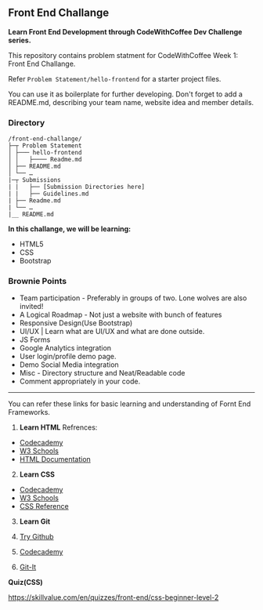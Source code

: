 ## Front End Challange

**Learn Front End Development through CodeWithCoffee Dev Challenge  series.**


This repository contains problem statment for CodeWithCoffee Week 1: Front End Challange. 

Refer `Problem Statement/hello-frontend` for a starter project files. 

You can use it as boilerplate for further developing. Don't forget to add a README.md, describing your team name, website idea and member details.

### Directory

```
/front-end-challange/
├─┬ Problem Statement
│ ├─── hello-frontend
│ │   ├──── Readme.md
│ ├── README.md
│ └── …
|─┬ Submissions
| |   ├── [Submission Directories here]
| |   ├── Guidelines.md
| ├── Readme.md
| └── …
|__ README.md

```

**In this challange, we will be learning:**
+ HTML5
+ CSS
+ Bootstrap

### Brownie Points

+ Team participation - Preferably in groups of two. Lone wolves are also invited!
+ A Logical Roadmap - Not just a website with bunch of features
+ Responsive Design(Use Bootstrap)
+ UI/UX | Learn what are UI/UX and what are done outside.
+ JS Forms
+ Google Analytics integration
+ User login/profile demo page.
+ Demo Social Media integration
+ Misc - Directory structure and Neat/Readable code
+ Comment appropriately in your code.




---

You can refer these links for basic learning and understanding of Fornt End Frameworks.

1. **Learn HTML**
Refrences:

+ [Codecademy](https://www.codecademy.com/learn/learn-html)
+ [W3 Schools](https://www.w3schools.com/html)
+ [HTML Documentation](https://www.tutorialspoint.com/html5/html5_tutorial.pdf)

2. **Learn CSS**
+ [Codecademy](https://www.codecademy.com/learn/learn-css)
+ [W3 Schools](https://www.w3schools.com/css/)
+ [CSS Reference](http://cssreference.io/)

3. **Learn Git**
1. [Try Github](https://try.github.io/)

2. [Codecademy](https://www.codecademy.com/learn/learn-git)

3. [Git-It](http://jlord.us/git-it/)

**Quiz(CSS)**

https://skillvalue.com/en/quizzes/front-end/css-beginner-level-2



